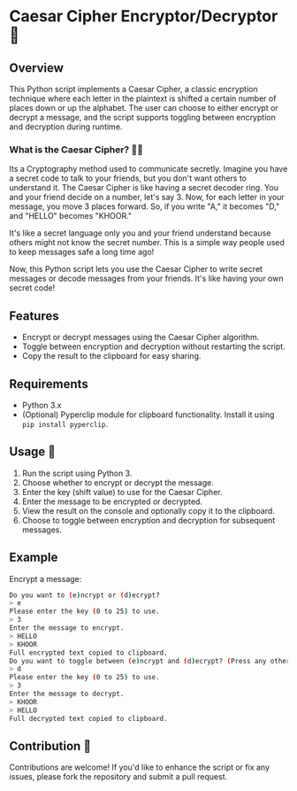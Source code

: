 # Caesar Cipher Encryptor/Decryptor 🔐

## Overview

This Python script implements a Caesar Cipher, a classic encryption technique where each letter in the plaintext is shifted a certain number of places down or up the alphabet. The user can choose to either encrypt or decrypt a message, and the script supports toggling between encryption and decryption during runtime.

### What is the Caesar Cipher? 🕵️‍♂️

Its a Cryptography method used to communicate secretly. Imagine you have a secret code to talk to your friends, but you don't want others to understand it. The Caesar Cipher is like having a secret decoder ring. You and your friend decide on a number, let's say 3. Now, for each letter in your message, you move 3 places forward. So, if you write "A," it becomes "D," and "HELLO" becomes "KHOOR."

It's like a secret language only you and your friend understand because others might not know the secret number. This is a simple way people used to keep messages safe a long time ago!

Now, this Python script lets you use the Caesar Cipher to write secret messages or decode messages from your friends. It's like having your own secret code!

## Features

- Encrypt or decrypt messages using the Caesar Cipher algorithm.
- Toggle between encryption and decryption without restarting the script.
- Copy the result to the clipboard for easy sharing.

## Requirements

- Python 3.x
- (Optional) Pyperclip module for clipboard functionality. Install it using `pip install pyperclip`.

## Usage 🚀

1. Run the script using Python 3.
2. Choose whether to encrypt or decrypt the message.
3. Enter the key (shift value) to use for the Caesar Cipher.
4. Enter the message to be encrypted or decrypted.
5. View the result on the console and optionally copy it to the clipboard.
6. Choose to toggle between encryption and decryption for subsequent messages.

## Example

Encrypt a message:
```sh
Do you want to (e)ncrypt or (d)ecrypt?
> e
Please enter the key (0 to 25) to use.
> 3
Enter the message to encrypt.
> HELLO
> KHOOR
Full encrypted text copied to clipboard.
Do you want to toggle between (e)ncrypt and (d)ecrypt? (Press any other key to exit)
> d
Please enter the key (0 to 25) to use.
> 3
Enter the message to decrypt.
> KHOOR
> HELLO
Full decrypted text copied to clipboard.
```

## Contribution 🤝

Contributions are welcome! If you'd like to enhance the script or fix any issues, please fork the repository and submit a pull request.
